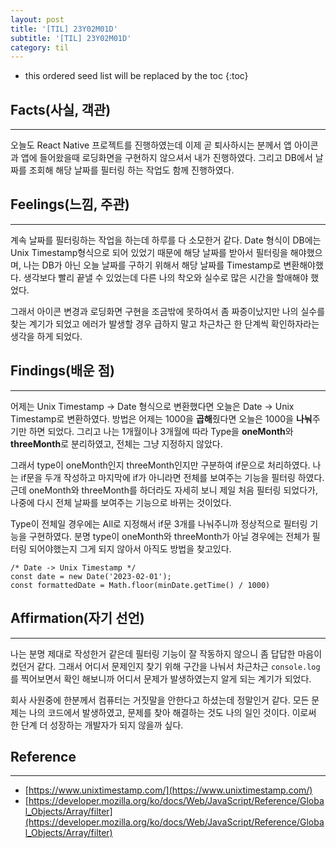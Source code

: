 ```yaml
---
layout: post
title: '[TIL] 23Y02M01D'
subtitle: '[TIL] 23Y02M01D'
category: til
---
```


<!-- prettier-ignore -->
* this ordered seed list will be replaced by the toc 
{:toc}

## Facts(사실, 객관)

---

오늘도 React Native 프로젝트를 진행하였는데 이제 곧 퇴사하시는 분께서 앱 아이콘과 앱에 들어왔을때 로딩화면을 구현하지 않으셔서 내가 진행하였다. 그리고 DB에서 날짜를 조회해 해당 날짜를 필터링 하는 작업도 함께 진행하였다.

## Feelings(느낌, 주관)

---

계속 날짜를 필터링하는 작업을 하는데 하루를 다 소모한거 같다. Date 형식이 DB에는 Unix Timestamp형식으로 되어 있었기 때문에 해당 날짜를 받아서 필터링을 해야했으며, 나는 DB가 아닌 오늘 날짜를 구하기 위해서 해당 날짜를 Timestamp로 변환해야했다. 생각보다 빨리 끝낼 수 있었는데 다른 나의 착오와 실수로 많은 시간을 할애해야 했었다.

그래서 아이콘 변경과 로딩화면 구현을 조금밖에 못하여서 좀 짜증이났지만 나의 실수를 찾는 계기가 되었고 에러가 발생할 경우 급하지 말고 차근차근 한 단계씩 확인하자라는 생각을 하게 되었다.

## Findings(배운 점)

---

어제는 Unix Timestamp -> Date 형식으로 변환했다면 오늘은 Date -> Unix Timestamp로 변환하였다. 방법은 어제는 1000을 **곱해**줬다면 오늘은 1000을 **나눠**주기만 하면 되었다. 그리고 나는 1개월이나 3개월에 따라 Type을 **oneMonth**와 **threeMonth**로 분리하였고, 전체는 그냥 지정하지 않았다.

그래서 type이 oneMonth인지 threeMonth인지만 구분하여 if문으로 처리하였다. 나는 if문을 두개 작성하고 마지막에 if가 아니라면 전체를 보여주는 기능을 필터링 하였다. 근데 oneMonth와 threeMonth를 하더라도 자세히 보니 제일 처음 필터링 되었다가, 나중에 다시 전체 날짜를 보여주는 기능으로 바뀌는 것이었다.

Type이 전체일 경우에는 All로 지정해서 if문 3개를 나눠주니까 정상적으로 필터링 기능을 구현하였다. 분명 type이 oneMonth와 threeMonth가 아닐 경우에는 전체가 필터링 되어야했는지 그게 되지 않아서 아직도 방법을 찾고있다.

```
/* Date -> Unix Timestamp */
const date = new Date('2023-02-01');
const formattedDate = Math.floor(minDate.getTime() / 1000)
```

## Affirmation(자기 선언)

---

나는 분명 제대로 작성한거 같은데 필터링 기능이 잘 작동하지 않으니 좀 답답한 마음이 컸던거 같다. 그래서 어디서 문제인지 찾기 위해 구간을 나눠서 차근차근 `console.log`를 찍어보면서 확인 해보니까 어디서 문제가 발생하였는지 알게 되는 계기가 되었다.

회사 사원중에 한분께서 컴퓨터는 거짓말을 안한다고 하셨는데 정말인거 같다. 모든 문제는 나의 코드에서 발생하였고, 문제를 찾아 해결하는 것도 나의 일인 것이다. 이로써 한 단계 더 성장하는 개발자가 되지 않을까 싶다.

## Reference

---

- [https://www.unixtimestamp.com/](https://www.unixtimestamp.com/)
- [https://developer.mozilla.org/ko/docs/Web/JavaScript/Reference/Global_Objects/Array/filter](https://developer.mozilla.org/ko/docs/Web/JavaScript/Reference/Global_Objects/Array/filter)
